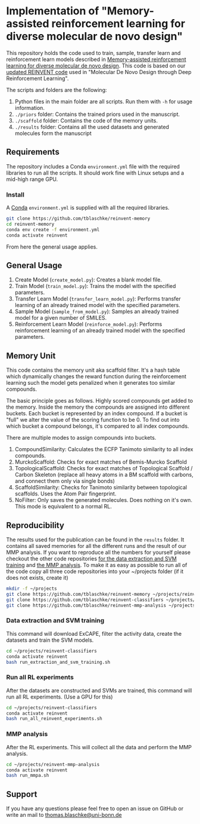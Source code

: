 # Implementation of "Memory-assisted reinforcement learning for diverse molecular de novo design"

This repository holds the code used to train, sample, transfer learn and reinforcement learn models described in [Memory-assisted reinforcement learning for diverse molecular de novo design](http://doi.org/10.26434/chemrxiv.12693152).
This code is based on our [updated REINVENT code](https://github.com/tblaschke/reinvent) used in "Molecular De Novo Design through Deep Reinforcement
Learning".

The scripts and folders are the following:

1) Python files in the main folder are all scripts. Run them with `-h` for usage information.
2) `./priors` folder: Contains the trained priors used in the manuscript.
3) `./scaffold` folder: Contains the code of the memory units.
4) `./results` folder: Contains all the used datasets and generated molecules form the manuscript

## Requirements

The repository includes a Conda `environment.yml` file with the required libraries to run all the scripts. It should work fine with Linux setups and a mid-high range GPU.

### Install

A [Conda](https://conda.io/miniconda.html) `environment.yml` is supplied with all the required libraries.
~~~~bash
git clone https://github.com/tblaschke/reinvent-memory
cd reinvent-memory
conda env create -f environment.yml
conda activate reinvent
~~~~
From here the general usage applies.

## General Usage

1) Create Model (`create_model.py`): Creates a blank model file.
2) Train Model (`train_model.py`): Trains the model with the specified parameters.
3) Transfer Learn Model (`transfer_learn_model.py`): Performs transfer learning of an already trained model with the specified parameters.
4) Sample Model (`sample_from_model.py`): Samples an already trained model for a given number of SMILES.
5) Reinforcement Learn Model (`reinforce_model.py`): Performs reinforcement learning of an already trained model with the specified parameters.

## Memory Unit

This code contains the memory unit aka scaffold filter. It's a hash table which dynamically changes the reward function during the reinforcement learning such the model gets penalized when it generates too similar compounds. 

The basic principle goes as follows. Highly scored compounds get added to the memory. Inside the memory the compounds are assigned into different buckets. Each bucket is represented by an index compound. If a bucket is "full" we alter the value of the scoring function to be 0. To find out into which bucket a compound belongs, it's compared to all index compounds. 

There are multiple modes to assign compounds into buckets.

1) CompoundSimilarity: Calculates the ECFP Tanimoto similarity to all index compounds.
2) MurckoScaffold: Checks for exact matches of Bemis-Murcko Scaffold 
3) TopologicalScaffold:  Checks for exact matches of Topological Scaffold / Carbon Skeleton (replace all heavy atoms in a BM scaffold with carbons, and connect them only via single bonds)
4) ScaffoldSimilarity: Checks for Tanimoto similarity between topological scaffolds. Uses the Atom Pair fingerprint.
5) NoFilter: Only saves the generated molecules. Does nothing on it's own. This mode is equivalent to a normal RL.

## Reproducibility

The results used for the publication can be found in the `results` folder. It contains all saved memories for all the different runs and the result of our MMP analysis.
If you want to reproduce all the numbers for yourself please checkout the other code repositories [for the data extraction and SVM training](https://github.com/tblaschke/reinvent-classifiers) and [the MMP analysis](https://github.com/tblaschke/reinvent-mmp-analysis). To make it as easy as possible to run all of the code copy all three code repositories into your ~/projects folder (if it does not exists, create it)
~~~~bash
mkdir -f ~/projects
git clone https://github.com/tblaschke/reinvent-memory ~/projects/reinvent-memory
git clone https://github.com/tblaschke/reinvent-classifiers ~/projects/reinvent-classifiers
git clone https://github.com/tblaschke/reinvent-mmp-analysis ~/projects/reinvent-mmp-analysis
~~~~

### Data extraction and SVM training

This command will download ExCAPE, filter the activity data, create the datasets and train the SVM models.
~~~~bash
cd ~/projects/reinvent-classifiers
conda activate reinvent
bash run_extraction_and_svm_training.sh
~~~~

### Run all RL experiments

After the datasets are constructed and SVMs are trained, this command will run all RL experiments. (Use a GPU for this)
~~~~bash
cd ~/projects/reinvent-classifiers
conda activate reinvent
bash run_all_reinvent_experiments.sh
~~~~

### MMP analysis

After the RL experiments. This will collect all the data and perform the MMP analysis.
~~~~bash
cd ~/projects/reinvent-mmp-analysis
conda activate reinvent
bash run_mmpa.sh
~~~~

## Support

If you have any questions please feel free to open an issue on GitHub or write an mail to thomas.blaschke@uni-bonn.de
